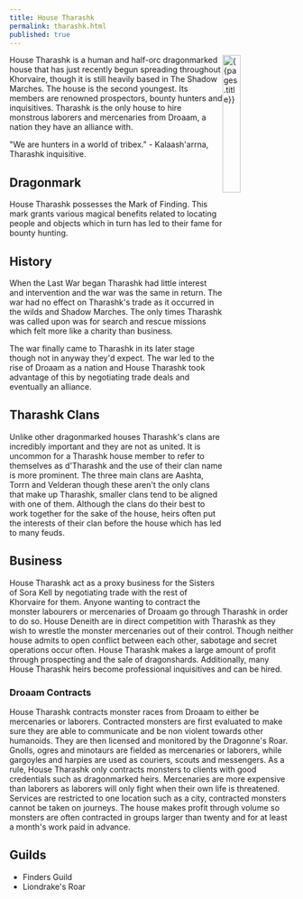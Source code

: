 ```yaml
---
title: House Tharashk 
permalink: tharashk.html
published: true
---
```


<img src='images/houses/{{page.title}}.jpg' alt='{{pages.title}}' style="float:right; width:25%;">

House Tharashk is a human and half-orc dragonmarked house that has just recently begun spreading throughout Khorvaire, though it is still heavily based in The Shadow Marches. The house is the second youngest. Its members are renowned prospectors, bounty hunters and inquisitives. Tharashk is the only house to hire monstrous laborers and mercenaries from Droaam, a nation they have an alliance with.  

"We are hunters in a world of tribex." - Kalaash'arrna, Tharashk inquisitive.  

## Dragonmark
House Tharashk possesses the Mark of Finding. This mark grants various magical benefits related to locating people and objects which in turn has led to their fame for bounty hunting. 

## History
When the Last War began Tharashk had little interest and intervention and the war was the same in return. The war had no effect on Tharashk's trade as it occurred in the wilds and Shadow Marches. The only times Tharashk was called upon was for search and rescue missions which felt more like a charity than business.

The war finally came to Tharashk in its later stage though not in anyway they'd expect. The war led to the rise of Droaam as a nation and House Tharashk took advantage of this by negotiating trade deals and eventually an alliance.  

## Tharashk Clans
Unlike other dragonmarked houses Tharashk's clans are incredibly important and they are not as united. It is uncommon for a Tharashk house member to refer to themselves as d'Tharashk and the use of their clan name is more prominent. The three main clans are Aashta, Torrn and Velderan though these aren't the only clans that make up Tharashk, smaller clans tend to be aligned with one of them. Although the clans do their best to work together for the sake of the house, heirs often put the interests of their clan before the house which has led to many feuds. 

## Business
House Tharashk act as a proxy business for the Sisters of Sora Kell by negotiating trade with the rest of Khorvaire for them. Anyone wanting to contract the monster labourers or mercenaries of Droaam go through Tharashk in order to do so. House Deneith are in direct competition with Tharashk as they wish to wrestle the monster mercenaries out of their control. Though neither house admits to open conflict between each other, sabotage and secret operations occur often. House Tharashk makes a large amount of profit through prospecting and the sale of dragonshards. Additionally, many House Tharashk heirs become professional inquisitives and can be hired.

### Droaam Contracts
House Tharashk contracts monster races from Droaam to either be mercenaries or laborers. Contracted monsters are first evaluated to make sure they are able to communicate and be non violent towards other humanoids. They are then licensed and monitored by the Dragonne's Roar. Gnolls, ogres and minotaurs are fielded as mercenaries or laborers, while gargoyles and harpies are used as couriers, scouts and messengers. As a rule, House Tharashk only contracts monsters to clients with good credentials such as dragonmarked heirs. Mercenaries are more expensive than laborers as laborers will only fight when their own life is threatened. Services are restricted to one location such as a city, contracted monsters cannot be taken on journeys. The house makes profit through volume so monsters are often contracted in groups larger than twenty and for at least a month's work paid in advance.

## Guilds
- Finders Guild
- Liondrake's Roar